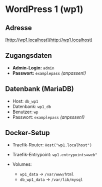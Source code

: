 # WordPress 1 (wp1)

## Adresse
[http://wp1.localhost](http://wp1.localhost)

## Zugangsdaten
- **Admin-Login:** `admin`
- **Passwort:** `examplepass` *(anpassen!)*

## Datenbank (MariaDB)
- Host: `db_wp1`
- Datenbank: `wp1_db`
- Benutzer: `wp`
- Passwort: `examplepass` *(anpsssen!)*

## Docker-Setup
- Traefik-Router: `Host("wp1.localhost")`
- Traefik-Entrypoint: `wp1.entrypoints=web" ` 

- Volumes:
  - `wp1_data` → `/var/www/html`
  - `db_wp1_data` → `/var/lib/mysql`
